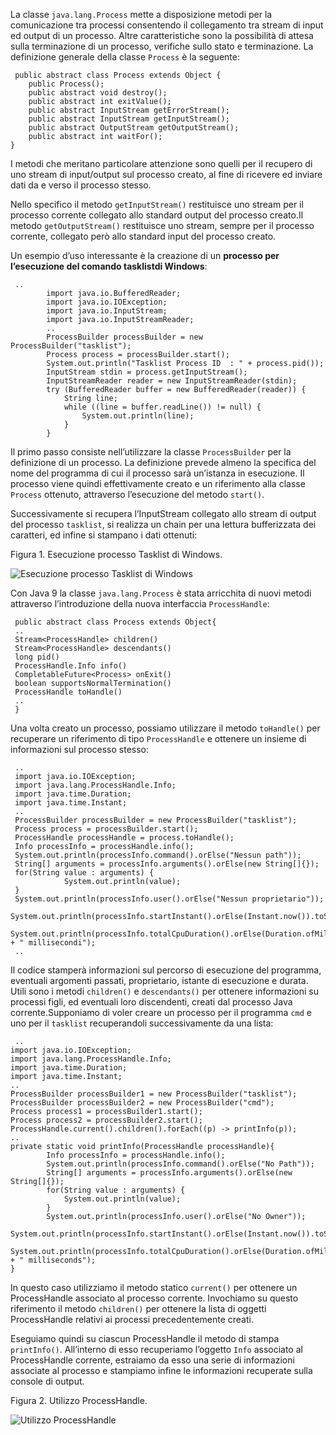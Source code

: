 La classe `java.lang.Process` mette a disposizione metodi per la comunicazione tra processi consentendo il collegamento tra stream di input ed output di un processo. Altre caratteristiche sono la possibilità di attesa sulla terminazione di un processo, verifiche sullo stato e terminazione. La definizione generale della classe `Process` è la seguente:

```
 public abstract class Process extends Object {
    public Process();
    public abstract void destroy();
    public abstract int exitValue();
    public abstract InputStream getErrorStream();
    public abstract InputStream getInputStream();
    public abstract OutputStream getOutputStream();
    public abstract int waitFor();
} 
```

I metodi che meritano particolare attenzione sono quelli per il recupero di uno stream di input/output sul processo creato, al fine di ricevere ed inviare dati da e verso il processo stesso.

Nello specifico il metodo `getInputStream()` restituisce uno stream per il processo corrente collegato allo standard output del processo creato.Il metodo `getOutputStream()` restituisce uno stream, sempre per il processo corrente, collegato però allo standard input del processo creato.

Un esempio d’uso interessante è la creazione di un **processo per l’esecuzione del comando tasklistdi Windows**:

```
 ..
        import java.io.BufferedReader;
        import java.io.IOException;
        import java.io.InputStream;
        import java.io.InputStreamReader;
        ..
        ProcessBuilder processBuilder = new ProcessBuilder("tasklist");
        Process process = processBuilder.start();
        System.out.println("Tasklist Process ID	 : " + process.pid());
        InputStream stdin = process.getInputStream();
        InputStreamReader reader = new InputStreamReader(stdin);
        try (BufferedReader buffer = new BufferedReader(reader)) {
            String line;
            while ((line = buffer.readLine()) != null) {
                System.out.println(line);
            }
        } 
```

Il primo passo consiste nell’utilizzare la classe `ProcessBuilder` per la definizione di un processo. La definizione prevede almeno la specifica del nome del programma di cui il processo sarà un’istanza in esecuzione. Il processo viene quindi effettivamente creato e un riferimento alla classe `Process` ottenuto, attraverso l’esecuzione del metodo `start()`.

Successivamente si recupera l’InputStream collegato allo stream di output del processo `tasklist`, si realizza un chain per una lettura bufferizzata dei caratteri, ed infine si stampano i dati ottenuti:

Figura 1. Esecuzione processo Tasklist di Windows.

![Esecuzione processo Tasklist di Windows](https://tbm-html.s3.amazonaws.com/app/uploads/2018/03/cap10_img1.png)

Con Java 9 la classe `java.lang.Process` è stata arricchita di nuovi metodi attraverso l’introduzione della nuova interfaccia `ProcessHandle`:

```
 public abstract class Process extends Object{
 ..
 Stream<ProcessHandle> children()
 Stream<ProcessHandle> descendants()
 long pid()
 ProcessHandle.Info info()
 CompletableFuture<Process> onExit()
 boolean supportsNormalTermination()
 ProcessHandle toHandle()
 ..
 } 
```

Una volta creato un processo, possiamo utilizzare il metodo `toHandle()` per recuperare un riferimento di tipo `ProcessHandle` e ottenere un insieme di informazioni sul processo stesso:

```
 ..
 import java.io.IOException;
 import java.lang.ProcessHandle.Info;
 import java.time.Duration;
 import java.time.Instant;
 ..
 ProcessBuilder processBuilder = new ProcessBuilder("tasklist");
 Process process = processBuilder.start();
 ProcessHandle processHandle = process.toHandle();
 Info processInfo = processHandle.info();
 System.out.println(processInfo.command().orElse("Nessun path"));
 String[] arguments = processInfo.arguments().orElse(new String[]{});
 for(String value : arguments) {
            System.out.println(value);
 }
 System.out.println(processInfo.user().orElse("Nessun proprietario"));
 System.out.println(processInfo.startInstant().orElse(Instant.now()).toString());
 System.out.println(processInfo.totalCpuDuration().orElse(Duration.ofMillis(0)).toMillis() + " millisecondi");
 .. 
```

Il codice stamperà informazioni sul percorso di esecuzione del programma, eventuali argomenti passati, proprietario, istante di esecuzione e durata. Utili sono i metodi `children()` e `descendants()` per ottenere informazioni su processi figli, ed eventuali loro discendenti, creati dal processo Java corrente.Supponiamo di voler creare un processo per il programma `cmd` e uno per il `tasklist` recuperandoli successivamente da una lista:

```
 ..
import java.io.IOException;
import java.lang.ProcessHandle.Info;
import java.time.Duration;
import java.time.Instant;
..
ProcessBuilder processBuilder1 = new ProcessBuilder("tasklist");
ProcessBuilder processBuilder2 = new ProcessBuilder("cmd");
Process process1 = processBuilder1.start();
Process process2 = processBuilder2.start();
ProcessHandle.current().children().forEach((p) -> printInfo(p));
..
private static void printInfo(ProcessHandle processHandle){
        Info processInfo = processHandle.info();
        System.out.println(processInfo.command().orElse("No Path"));
        String[] arguments = processInfo.arguments().orElse(new String[]{});
        for(String value : arguments) {
            System.out.println(value);
        }
        System.out.println(processInfo.user().orElse("No Owner"));
        System.out.println(processInfo.startInstant().orElse(Instant.now()).toString());
        System.out.println(processInfo.totalCpuDuration().orElse(Duration.ofMillis(0)).toMillis() + " milliseconds");
} 
```

In questo caso utilizziamo il metodo statico `current()` per ottenere un ProcessHandle associato al processo corrente. Invochiamo su questo riferimento il metodo `children()` per ottenere la lista di oggetti ProcessHandle relativi ai processi precedentemente creati.

Eseguiamo quindi su ciascun ProcessHandle il metodo di stampa `printInfo()`. All’interno di esso recuperiamo l’oggetto `Info` associato al ProcessHandle corrente, estraiamo da esso una serie di informazioni associate al processo e stampiamo infine le informazioni recuperate sulla console di output.

Figura 2. Utilizzo ProcessHandle.

![Utilizzo ProcessHandle](https://tbm-html.s3.amazonaws.com/app/uploads/2018/03/cap10_img2.png)